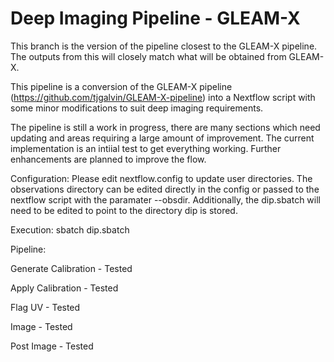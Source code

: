#  Deep Imaging Pipeline - GLEAM-X

 This branch is the version of the pipeline closest to the GLEAM-X pipeline. The outputs from this will closely match what will be obtained from GLEAM-X.

 This pipeline is a conversion of the GLEAM-X pipeline (https://github.com/tjgalvin/GLEAM-X-pipeline) into a Nextflow script with some minor modifications to suit deep imaging requirements.

 The pipeline is still a work in progress, there are many sections which need updating and areas requiring a large amount of improvement. The current implementation is an intiial test to get everything working. Further enhancements are planned to improve the flow.
 
 Configuration: Please edit nextflow.config to update user directories. The observations directory can be edited directly in the config or passed to the nextflow script with the paramater --obsdir.
 Additionally, the dip.sbatch will need to be edited to point to the directory dip is stored.

 Execution: sbatch dip.sbatch



 Pipeline:

 Generate Calibration - Tested

 Apply Calibration - Tested

 Flag UV - Tested

 Image - Tested

 Post Image - Tested


